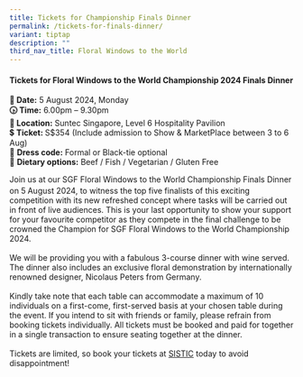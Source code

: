 ```yaml
---
title: Tickets for Championship Finals Dinner
permalink: /tickets-for-finals-dinner/
variant: tiptap
description: ""
third_nav_title: Floral Windows to the World
---
```

<h4>Tickets for Floral Windows to the World Championship 2024 Finals Dinner</h4>
<p><strong>📅 Date:</strong> 5 August 2024, Monday
<br><strong>🕟 Time:</strong> 6.00pm – 9.30pm
<br><strong>📍 Location:</strong> Suntec Singapore, Level 6 Hospitality Pavilion
<br>💲 <strong>Ticket: </strong>S$354 (Include admission to Show &amp; MarketPlace
between 3 to 6 Aug)
<br>🧥 <strong>Dress code:</strong> Formal or Black-tie optional
<br>🍴 <strong>Dietary options:</strong> Beef / Fish / Vegetarian / Gluten Free</p>
<p>Join us at our SGF Floral Windows to the World Championship Finals Dinner
on 5<sup> </sup>August 2024, to witness the top five finalists of this
exciting competition with its new refreshed concept where tasks will be
carried out in front of live audiences. This is your last opportunity to
show your support for your favourite competitor as they compete in the
final challenge to be crowned the Champion for SGF Floral Windows to the
World Championship 2024.
<br>
<br>We will be providing you with a fabulous 3-course dinner with wine served.
The dinner also includes an exclusive floral demonstration by internationally
renowned designer, Nicolaus Peters from Germany.
<br>
<br>Kindly take note that each table can accommodate a maximum of 10 individuals
on a first-come, first-served basis at your chosen table during the event.
If you intend to sit with friends or family, please refrain from booking
tickets individually. All tickets must be booked and paid for together
in a single transaction to ensure seating together at the dinner.
<br>
<br>Tickets are limited, so book your tickets at <a href="https://ticketing.sistic.com.sg/sistic/booking/sgf2024a" rel="noopener noreferrer nofollow" target="_blank">SISTIC</a> today
to avoid disappointment!</p>
<p>&nbsp;</p>